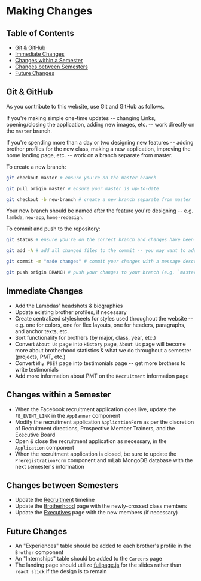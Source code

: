 # Making Changes

## Table of Contents
- [Git & GitHub](#git-&-github)
- [Immediate Changes](#immediate-changes)
- [Changes within a Semester](#changes-within-a-semester)
- [Changes between Semesters](#changes-between-semesters)
- [Future Changes](#future-changes)

## Git & GitHub

As you contribute to this website, use Git and GitHub as follows.

If you're making simple one-time updates -- changing Links, opening/closing the application, adding new images, etc. -- work directly on the `master` branch.

If you're spending more than a day or two designing new features -- adding brother profiles for the new class, making a new application, improving the home landing page, etc. -- work on a branch separate from master.

To create a new branch:
```bash
git checkout master # ensure you're on the master branch

git pull origin master # ensure your master is up-to-date

git checkout -b new-branch # create a new branch separate from master
```

Your new branch should be named after the feature you're designing -- e.g. `lambda`, `new-app`, `home-redesign`.

To commit and push to the repository:
```bash
git status # ensure you're on the correct branch and changes have been made

git add -A # add all changed files to the commit -- you may want to add files individually

git commit -m "made changes" # commit your changes with a message describing the changes since the most recent commit

git push origin BRANCH # push your changes to your branch (e.g. `master`, `new-branch`)
```

## Immediate Changes
- Add the Lambdas' headshots & biographies
- Update existing brother profiles, if necessary
- Create centralized stylesheets for styles used throughout the website -- e.g. one for colors, one for flex layouts, one for headers, paragraphs, and anchor texts, etc.
- Sort functionality for brothers (by major, class, year, etc.)
- Convert `About Us` page into `History` page, `About Us` page will become more about brotherhood statistics & what we do throughout a semester (projects, PMT, etc.)
- Convert `Why PSE?` page into testimonials page -- get more brothers to write testimonials
- Add more information about PMT on the `Recruitment` information page

## Changes within a Semester
- When the Facebook recruitment application goes live, update the `FB_EVENT_LINK` in the `AppBanner` component
- Modify the recruitment application `ApplicationForm` as per the discretion of Recruitment directions, Prospective Member Trainers, and the Executive Board
- Open & close the recruitment application as necessary, in the `Application` component
- When the recruitment application is closed, be sure to update the `PreregistrationForm` component and mLab MongoDB database with the next semester's information

## Changes between Semesters
- Update the [Recruitment](https://github.com/BerkeleyPSE/BerkeleyPSE.github.io/blob/5923f9a479e63f94b6e41fe3b523f4928b0788f3/client/src/components/Recruitment/Recruitment.jsx) timeline
- Update the [Brotherhood](https://github.com/BerkeleyPSE/BerkeleyPSE.github.io/blob/5923f9a479e63f94b6e41fe3b523f4928b0788f3/client/src/components/Brothers/Brotherhood.jsx) page with the newly-crossed class members
- Update the [Executives](https://github.com/BerkeleyPSE/BerkeleyPSE.github.io/blob/5923f9a479e63f94b6e41fe3b523f4928b0788f3/client/src/components/Brothers/Executives.jsx) page with the new members (if necessary)

## Future Changes
- An "Experiences" table should be added to each brother's profile in the `Brother` component
- An "Internships" table should be added to the `Careers` page
- The landing page should utilize [fullpage.js](https://github.com/alvarotrigo/fullPage.js) for the slides rather than `react slick` if the design is to remain